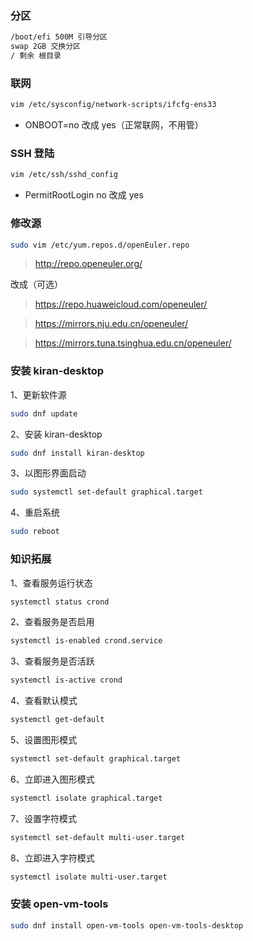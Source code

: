 ### 分区

```sh
/boot/efi 500M 引导分区
swap 2GB 交换分区
/ 剩余 根目录
```

### 联网

```sh
vim /etc/sysconfig/network-scripts/ifcfg-ens33
```

- ONBOOT=no 改成 yes（正常联网，不用管）

### SSH 登陆

```sh
vim /etc/ssh/sshd_config
```

- PermitRootLogin no 改成 yes

### 修改源

```sh
sudo vim /etc/yum.repos.d/openEuler.repo
```

> http://repo.openeuler.org/

改成（可选）

> https://repo.huaweicloud.com/openeuler/

> https://mirrors.nju.edu.cn/openeuler/

> https://mirrors.tuna.tsinghua.edu.cn/openeuler/

### 安装 kiran-desktop

1、更新软件源

```sh
sudo dnf update
```

2、安装 kiran-desktop

```sh
sudo dnf install kiran-desktop
```

3、以图形界面启动

```sh
sudo systemctl set-default graphical.target
```

4、重启系统

```sh
sudo reboot
```

### 知识拓展

1、查看服务运行状态

```sh
systemctl status crond
```

2、查看服务是否启用

```sh
systemctl is-enabled crond.service
```

3、查看服务是否活跃

```sh
systemctl is-active crond
```

4、查看默认模式

```sh
systemctl get-default
```

5、设置图形模式

```sh
systemctl set-default graphical.target
```

6、立即进入图形模式

```sh
systemctl isolate graphical.target
```

7、设置字符模式

```sh
systemctl set-default multi-user.target
```

8、立即进入字符模式

```sh
systemctl isolate multi-user.target
```

### 安装 open-vm-tools

```sh
sudo dnf install open-vm-tools open-vm-tools-desktop
```
